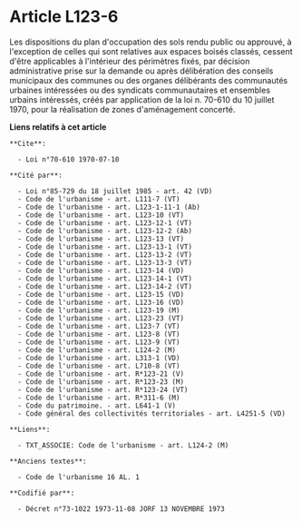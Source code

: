 # Article L123-6

Les dispositions du plan d'occupation des sols rendu public ou approuvé, à l'exception de celles qui sont relatives aux
espaces boisés classés, cessent d'être applicables à l'intérieur des périmètres fixés, par décision administrative prise sur
la demande ou après délibération des conseils municipaux des communes ou des organes délibérants des communautés urbaines
intéressées ou des syndicats communautaires et ensembles urbains intéressés, créés par application de la loi n. 70-610 du 10
juillet 1970, pour la réalisation de zones d'aménagement concerté.

**Liens relatifs à cet article**

	**Cite**:

	  - Loi n°70-610 1970-07-10

	**Cité par**:

	  - Loi n°85-729 du 18 juillet 1985 - art. 42 (VD)
	  - Code de l'urbanisme - art. L111-7 (VT)
	  - Code de l'urbanisme - art. L123-1-11-1 (Ab)
	  - Code de l'urbanisme - art. L123-10 (VT)
	  - Code de l'urbanisme - art. L123-12-1 (VT)
	  - Code de l'urbanisme - art. L123-12-2 (Ab)
	  - Code de l'urbanisme - art. L123-13 (VT)
	  - Code de l'urbanisme - art. L123-13-1 (VT)
	  - Code de l'urbanisme - art. L123-13-2 (VT)
	  - Code de l'urbanisme - art. L123-13-3 (VT)
	  - Code de l'urbanisme - art. L123-14 (VD)
	  - Code de l'urbanisme - art. L123-14-1 (VT)
	  - Code de l'urbanisme - art. L123-14-2 (VT)
	  - Code de l'urbanisme - art. L123-15 (VD)
	  - Code de l'urbanisme - art. L123-16 (VD)
	  - Code de l'urbanisme - art. L123-19 (M)
	  - Code de l'urbanisme - art. L123-23 (VT)
	  - Code de l'urbanisme - art. L123-7 (VT)
	  - Code de l'urbanisme - art. L123-8 (VT)
	  - Code de l'urbanisme - art. L123-9 (VT)
	  - Code de l'urbanisme - art. L124-2 (M)
	  - Code de l'urbanisme - art. L313-1 (VD)
	  - Code de l'urbanisme - art. L710-8 (VT)
	  - Code de l'urbanisme - art. R*123-21 (V)
	  - Code de l'urbanisme - art. R*123-23 (M)
	  - Code de l'urbanisme - art. R*123-24 (VT)
	  - Code de l'urbanisme - art. R*311-6 (M)
	  - Code du patrimoine. - art. L641-1 (V)
	  - Code général des collectivités territoriales - art. L4251-5 (VD)

	**Liens**:

	  - TXT_ASSOCIE: Code de l'urbanisme - art. L124-2 (M)

	**Anciens textes**:

	  - Code de l'urbanisme 16 AL. 1

	**Codifié par**:

	  - Décret n°73-1022 1973-11-08 JORF 13 NOVEMBRE 1973

